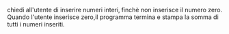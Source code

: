 chiedi all'utente di inserire numeri interi‚ finchè non inserisce il numero zero. Quando l'utente inserisce zero,il programma termina e stampa la somma di tutti i numeri inseriti.